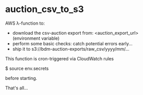 # auction_csv_to_s3

AWS λ-function to:

 - download the csv-auction export from:
     <auction_export_url> (environment variable)
 - perform some basic checks: catch potential errors early...
 - ship it to s3://bdm-auction-exports/raw_csv/yyyy/mm/...

This function is cron-triggered via CloudWatch rules

$ source env.secrets

before starting.

That's all...
